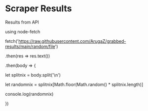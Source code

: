 # Scraper Results

Results from API
<div>
using node-fetch
  
fetch('https://raw.githubusercontent.com/ArugaZ/grabbed-results/main/random/file')

.then(res => res.text())

.then(body => {

let splitnix = body.split('\n')

let randomnix = splitnix[Math.floor(Math.random() * splitnix.length)]

console.log(randomnix)

})

</div>
